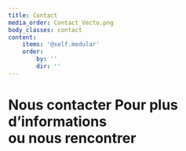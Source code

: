 ```yaml
---
title: Contact
media_order: Contact_Vecto.png
body_classes: contact
content:
    items: '@self.modular'
    order:
        by: ''
        dir: ''
---
```


<h1>
Nous contacter
<span>Pour plus d’informations <br>
ou nous rencontrer</span>
</h1>


